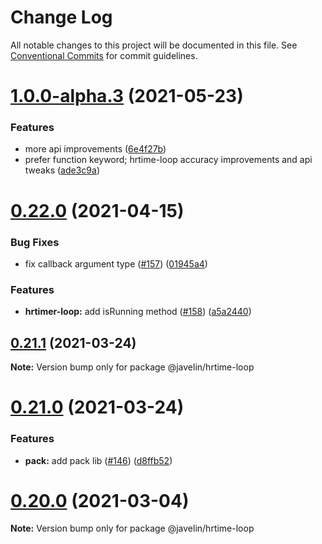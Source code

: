 # Change Log

All notable changes to this project will be documented in this file.
See [Conventional Commits](https://conventionalcommits.org) for commit guidelines.

# [1.0.0-alpha.3](https://github.com/3mcd/javelin/compare/v1.0.0-alpha.2...v1.0.0-alpha.3) (2021-05-23)


### Features

* more api improvements ([6e4f27b](https://github.com/3mcd/javelin/commit/6e4f27b8e200ed49679e1512dccc1fea22010841))
* prefer function keyword; hrtime-loop accuracy improvements and api tweaks ([ade3c9a](https://github.com/3mcd/javelin/commit/ade3c9a219a90844abda31903a44a30f2812ea87))





# [0.22.0](https://github.com/3mcd/javelin/compare/v0.21.2...v0.22.0) (2021-04-15)


### Bug Fixes

* fix callback argument type ([#157](https://github.com/3mcd/javelin/issues/157)) ([01945a4](https://github.com/3mcd/javelin/commit/01945a4d8d6e7c743548b630355de33c3f68eaca))


### Features

* **hrtimer-loop:** add isRunning method ([#158](https://github.com/3mcd/javelin/issues/158)) ([a5a2440](https://github.com/3mcd/javelin/commit/a5a24409143503df5f6e9efd35e315d9b24bc0dc))





## [0.21.1](https://github.com/3mcd/javelin/compare/v0.21.0...v0.21.1) (2021-03-24)

**Note:** Version bump only for package @javelin/hrtime-loop





# [0.21.0](https://github.com/3mcd/javelin/compare/v0.20.0...v0.21.0) (2021-03-24)


### Features

* **pack:** add pack lib ([#146](https://github.com/3mcd/javelin/issues/146)) ([d8ffb52](https://github.com/3mcd/javelin/commit/d8ffb527a097b431e0a0e7303539c3fece284213))





# [0.20.0](https://github.com/3mcd/javelin/compare/v0.19.4...v0.20.0) (2021-03-04)

**Note:** Version bump only for package @javelin/hrtime-loop

